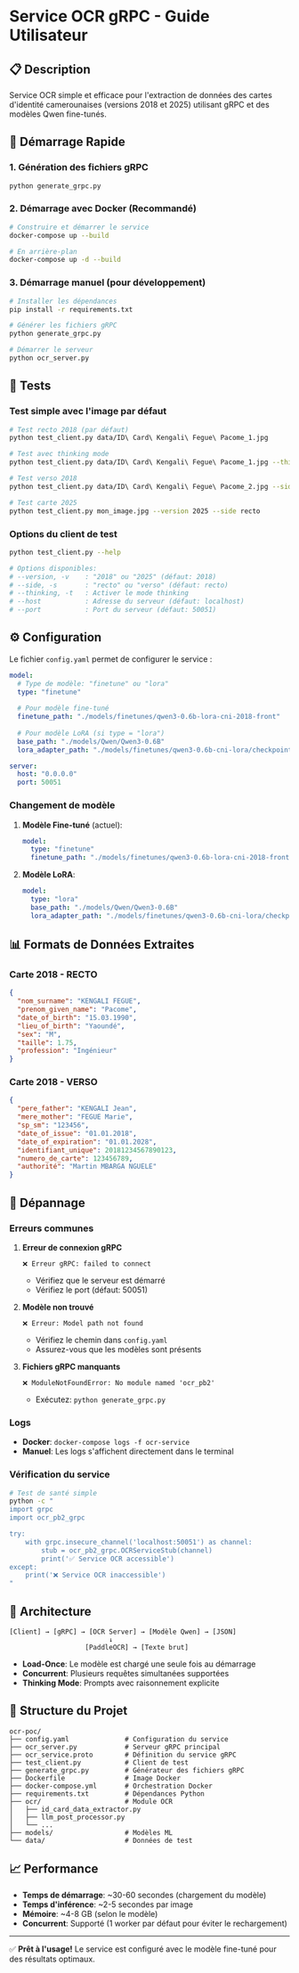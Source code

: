 # Service OCR gRPC - Guide Utilisateur

## 📋 Description

Service OCR simple et efficace pour l'extraction de données des cartes d'identité camerounaises (versions 2018 et 2025) utilisant gRPC et des modèles Qwen fine-tunés.

## 🚀 Démarrage Rapide

### 1. Génération des fichiers gRPC

```bash
python generate_grpc.py
```

### 2. Démarrage avec Docker (Recommandé)

```bash
# Construire et démarrer le service
docker-compose up --build

# En arrière-plan
docker-compose up -d --build
```

### 3. Démarrage manuel (pour développement)

```bash
# Installer les dépendances
pip install -r requirements.txt

# Générer les fichiers gRPC
python generate_grpc.py

# Démarrer le serveur
python ocr_server.py
```

## 🧪 Tests

### Test simple avec l'image par défaut

```bash
# Test recto 2018 (par défaut)
python test_client.py data/ID\ Card\ Kengali\ Fegue\ Pacome_1.jpg

# Test avec thinking mode
python test_client.py data/ID\ Card\ Kengali\ Fegue\ Pacome_1.jpg --thinking

# Test verso 2018
python test_client.py data/ID\ Card\ Kengali\ Fegue\ Pacome_2.jpg --side verso

# Test carte 2025
python test_client.py mon_image.jpg --version 2025 --side recto
```

### Options du client de test

```bash
python test_client.py --help

# Options disponibles:
# --version, -v    : "2018" ou "2025" (défaut: 2018)
# --side, -s       : "recto" ou "verso" (défaut: recto)
# --thinking, -t   : Activer le mode thinking
# --host           : Adresse du serveur (défaut: localhost)
# --port           : Port du serveur (défaut: 50051)
```

## ⚙️ Configuration

Le fichier `config.yaml` permet de configurer le service :

```yaml
model:
  # Type de modèle: "finetune" ou "lora"
  type: "finetune"
  
  # Pour modèle fine-tuné
  finetune_path: "./models/finetunes/qwen3-0.6b-lora-cni-2018-front"
  
  # Pour modèle LoRA (si type = "lora")
  base_path: "./models/Qwen/Qwen3-0.6B"
  lora_adapter_path: "./models/finetunes/qwen3-0.6b-cni-lora/checkpoint-938"

server:
  host: "0.0.0.0"
  port: 50051
```

### Changement de modèle

1. **Modèle Fine-tuné** (actuel):
   ```yaml
   model:
     type: "finetune"
     finetune_path: "./models/finetunes/qwen3-0.6b-lora-cni-2018-front"
   ```

2. **Modèle LoRA**:
   ```yaml
   model:
     type: "lora"
     base_path: "./models/Qwen/Qwen3-0.6B"
     lora_adapter_path: "./models/finetunes/qwen3-0.6b-cni-lora/checkpoint-938"
   ```

## 📊 Formats de Données Extraites

### Carte 2018 - RECTO
```json
{
  "nom_surname": "KENGALI FEGUE",
  "prenom_given_name": "Pacome",
  "date_of_birth": "15.03.1990",
  "lieu_of_birth": "Yaoundé",
  "sex": "M",
  "taille": 1.75,
  "profession": "Ingénieur"
}
```

### Carte 2018 - VERSO
```json
{
  "pere_father": "KENGALI Jean",
  "mere_mother": "FEGUE Marie",
  "sp_sm": "123456",
  "date_of_issue": "01.01.2018",
  "date_of_expiration": "01.01.2028",
  "identifiant_unique": 20181234567890123,
  "numero_de_carte": 123456789,
  "authorité": "Martin MBARGA NGUELE"
}
```

## 🐛 Dépannage

### Erreurs communes

1. **Erreur de connexion gRPC**
   ```
   ❌ Erreur gRPC: failed to connect
   ```
   - Vérifiez que le serveur est démarré
   - Vérifiez le port (défaut: 50051)

2. **Modèle non trouvé**
   ```
   ❌ Erreur: Model path not found
   ```
   - Vérifiez le chemin dans `config.yaml`
   - Assurez-vous que les modèles sont présents

3. **Fichiers gRPC manquants**
   ```
   ❌ ModuleNotFoundError: No module named 'ocr_pb2'
   ```
   - Exécutez: `python generate_grpc.py`

### Logs

- **Docker**: `docker-compose logs -f ocr-service`
- **Manuel**: Les logs s'affichent directement dans le terminal

### Vérification du service

```bash
# Test de santé simple
python -c "
import grpc
import ocr_pb2_grpc

try:
    with grpc.insecure_channel('localhost:50051') as channel:
        stub = ocr_pb2_grpc.OCRServiceStub(channel)
        print('✅ Service OCR accessible')
except:
    print('❌ Service OCR inaccessible')
"
```

## 🔧 Architecture

```
[Client] → [gRPC] → [OCR Server] → [Modèle Qwen] → [JSON]
                         ↓
                   [PaddleOCR] → [Texte brut]
```

- **Load-Once**: Le modèle est chargé une seule fois au démarrage
- **Concurrent**: Plusieurs requêtes simultanées supportées
- **Thinking Mode**: Prompts avec raisonnement explicite

## 📁 Structure du Projet

```
ocr-poc/
├── config.yaml              # Configuration du service
├── ocr_server.py            # Serveur gRPC principal
├── ocr_service.proto        # Définition du service gRPC
├── test_client.py           # Client de test
├── generate_grpc.py         # Générateur des fichiers gRPC
├── Dockerfile               # Image Docker
├── docker-compose.yml       # Orchestration Docker
├── requirements.txt         # Dépendances Python
├── ocr/                     # Module OCR
│   ├── id_card_data_extractor.py
│   ├── llm_post_processor.py
│   └── ...
├── models/                  # Modèles ML
└── data/                    # Données de test
```

## 📈 Performance

- **Temps de démarrage**: ~30-60 secondes (chargement du modèle)
- **Temps d'inférence**: ~2-5 secondes par image
- **Mémoire**: ~4-8 GB (selon le modèle)
- **Concurrent**: Supporté (1 worker par défaut pour éviter le rechargement)

---

✅ **Prêt à l'usage!** Le service est configuré avec le modèle fine-tuné pour des résultats optimaux.